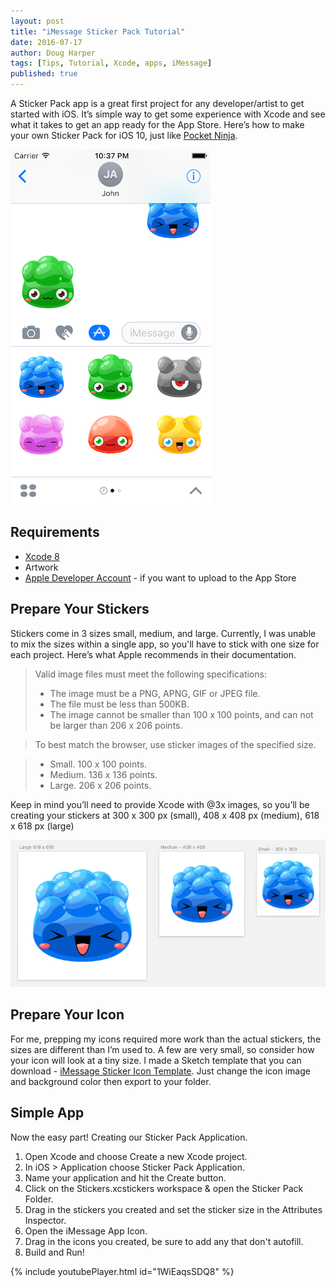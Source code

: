 ```yaml
---
layout: post
title: "iMessage Sticker Pack Tutorial"
date: 2016-07-17
author: Doug Harper
tags: [Tips, Tutorial, Xcode, apps, iMessage]
published: true
---
```


A Sticker Pack app is a great first project for any developer/artist to get started with iOS.  It’s simple way to get some experience with Xcode and see what it takes to get an app ready for the App Store.   Here’s how to make your own Sticker Pack for iOS 10, just like [Pocket Ninja](https://itunes.apple.com/us/app/pocket-ninja-stickers/id1130768510?ls=1&mt=8 "Pocket Ninja iMessage Stickers").

![iMessage Sticker Pack](/images/Jelly-Stickers.png "iMessage Sticker Pack on iPhone 6")

## Requirements
* [Xcode 8](https://developer.apple.com/xcode/ "Xcode") 
* Artwork
* [Apple Developer Account](https://developer.apple.com/programs/ "Apple Developer Account") - if you want to upload to the App Store 

## Prepare Your Stickers

Stickers come in 3 sizes small, medium, and large.  Currently, I was unable to mix the sizes within a single app, so you'll have to stick with one size for each project.  Here’s what Apple recommends in their documentation.

> Valid image files must meet the following specifications:
> 
> * The image must be a PNG, APNG, GIF or JPEG file.
> * The file must be less than 500KB.
> * The image cannot be smaller than 100 x 100 points, and can not be larger than 206 x 206 points.

> To best match the browser, use sticker images of the specified size. 

> * Small. 100 x 100 points.
> * Medium. 136 x 136 points.
> * Large. 206 x 206 points.

Keep in mind you’ll need to provide Xcode with @3x images, so you’ll be creating your  stickers at 300 x 300 px (small), 408 x 408 px (medium), 618 x 618 px (large) 

![iMessage Sticker in Sketch](/images/JellyStickers.png "iMessage Sticker in Sketch")

## Prepare Your Icon

For me, prepping my icons required more work than the actual stickers, the sizes are different than I’m used to.  A few are very small, so consider how your icon will look at a tiny size.  I made a Sketch template that you can download - [iMessage Sticker Icon Template](http://endodoug.github.io/download/iMessage-App-Icon-Template.sketch).  Just change the icon image and background color then export to your folder.

## Simple App

Now the easy part! Creating our Sticker Pack Application.

1. Open Xcode and choose Create a new Xcode project.
2. In iOS > Application choose Sticker Pack Application.
3. Name your application and hit the Create button.
4. Click on the Stickers.xcstickers workspace & open the Sticker Pack Folder.
5. Drag in the stickers you created and set the sticker size in the Attributes Inspector.
6. Open the iMessage App Icon. 
7. Drag in the icons you created, be sure to add any that don't autofill.
8. Build and Run!  

{% include youtubePlayer.html id="1WiEaqsSDQ8" %}





